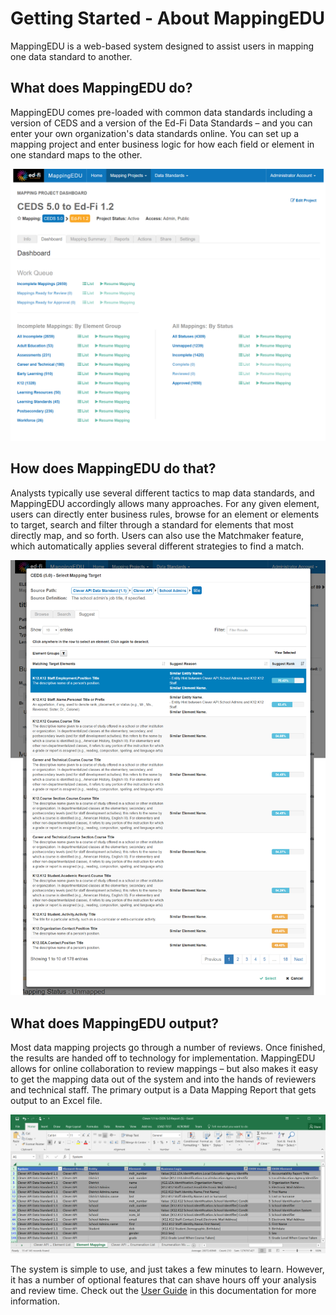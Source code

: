 # Getting Started - About MappingEDU

MappingEDU is a web-based system designed to assist users in mapping one data
standard to another.

## What does MappingEDU do?

MappingEDU comes pre-loaded with common data standards including a
version of CEDS and a version of the Ed-Fi Data Standards – and you can
enter your own organization's data standards online. You can set up a
mapping project and enter business logic for how each field or element
in one standard maps to the other.

![](../images/21988363/22708401.png)

## How does MappingEDU do that?

Analysts typically use several different tactics to map data standards,
and MappingEDU accordingly allows many approaches. For any given
element, users can directly enter business rules, browse for an element
or elements to target, search and filter through a standard for elements
that most directly map, and so forth. Users can also use the Matchmaker
feature, which automatically applies several different strategies to
find a match.

![](../images/21988363/22708402.png)

## What does MappingEDU output?

Most data mapping projects go through a number of reviews. Once
finished, the results are handed off to technology for implementation.
MappingEDU allows for online collaboration to review mappings – but also
makes it easy to get the mapping data out of the system and into the
hands of reviewers and technical staff. The primary output is a Data
Mapping Report that gets output to an Excel file.

![](../images/21988363/22708404.png)

The system is simple to use, and just takes a few minutes to learn.
However, it has a number of optional features that can shave hours off
your analysis and review time. Check out the [User Guide](../user-guide) in
this documentation for more information.
